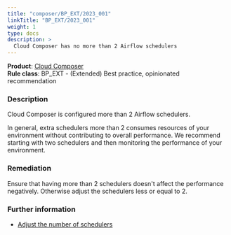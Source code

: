 ```yaml
---
title: "composer/BP_EXT/2023_001"
linkTitle: "BP_EXT/2023_001"
weight: 1
type: docs
description: >
  Cloud Composer has no more than 2 Airflow schedulers
---
```


**Product**: [Cloud Composer](https://cloud.google.com/composer)\
**Rule class**: BP_EXT - (Extended) Best practice, opinionated recommendation

### Description

Cloud Composer is configured more than 2 Airflow schedulers.

In general, extra schedulers more than 2 consumes resources of your environment
without contributing to overall performance. We recommend starting with two
schedulers and then monitoring the performance of your environment.

### Remediation

Ensure that having more than 2 schedulers doesn't affect the performance
negatively. Otherwise adjust the schedulers less or equal to 2.

### Further information

- [Adjust the number of schedulers](https://cloud.google.com/composer/docs/composer-2/scale-environments#scheduler-count)
